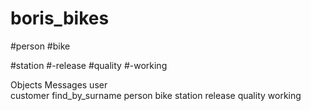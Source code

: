 # boris_bikes
#person
#bike


#station
#-release
#quality
#-working


Objects	    Messages
user	      
customer	 find_by_surname
person
bike
station     release 
quality     working
